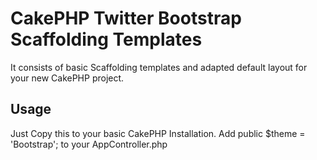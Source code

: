 CakePHP Twitter Bootstrap Scaffolding Templates
============================================

It consists of basic Scaffolding templates and adapted default layout
for your new CakePHP project.

Usage
-----

Just Copy this to your basic CakePHP Installation.
Add public $theme = 'Bootstrap'; to your AppController.php

